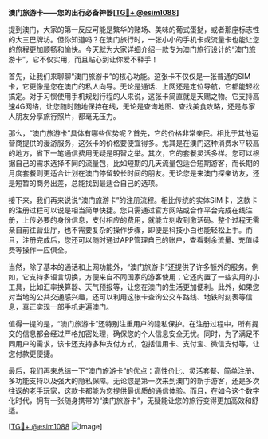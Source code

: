 **澳门旅游卡——您的出行必备神器[[TG💪+ @esim1088](https://t.me/s/esim1088)]**

提到澳门，大家的第一反应可能是繁华的赌场、美味的葡式蛋挞，或者那座标志性的大三巴牌坊。但你知道吗？在澳门旅行时，一张小小的手机卡或流量卡也能让您的旅程更加顺畅和愉快。今天就为大家详细介绍一款专为澳门旅行设计的“澳门旅游卡”，它不仅实用，而且贴心到让你爱不释手！

首先，让我们来聊聊“澳门旅游卡”的核心功能。这张卡不仅仅是一张普通的SIM卡，它更像是您在澳门的私人向导。无论是通话、上网还是定位导航，它都能轻松搞定。对于习惯使用手机规划行程的人来说，这张卡简直就是天赐之物。它支持高速4G网络，让您随时随地保持在线，无论是查询地图、查找美食攻略，还是与家人朋友分享旅行照片，都毫无压力。

那么，“澳门旅游卡”具体有哪些优势呢？首先，它的价格非常亲民。相比于其他运营商提供的漫游服务，这张卡的价格要便宜得多。尤其是在澳门这种消费水平较高的地方，省下一笔通信费用无疑是明智之举。其次，它的套餐灵活多样。您可以根据自己的需求选择不同的流量包，比如短期的几天流量包适合短期游客，而长期的月度套餐则更适合计划在澳门停留较长时间的朋友。无论您是来澳门探亲访友，还是短暂的商务出差，总能找到最适合自己的选项。

接下来，我们再来说说“澳门旅游卡”的注册流程。相比传统的实体SIM卡，这款卡的注册过程可以说是相当简单快捷。您只需通过官方网站或合作平台完成在线注册，上传必要的身份信息，支付相应的费用，就能立刻收到激活码。整个过程无需亲自前往营业厅，也不需要复杂的操作步骤，即便是科技小白也能轻松上手。而且，注册完成后，您还可以随时通过APP管理自己的账户，查看剩余流量、充值续费等操作一应俱全。

当然，除了基本的通话和上网功能外，“澳门旅游卡”还提供了许多额外的服务。例如，它支持多语言切换，方便来自不同国家的游客使用；它还内置了一些实用的小工具，比如汇率换算器、天气预报等，让您在澳门的生活更加便利。此外，如果您对当地的公共交通感兴趣，还可以利用这张卡查询公交车路线、地铁时刻表等信息，真正实现一部手机走遍澳门。

值得一提的是，“澳门旅游卡”还特别注重用户的隐私保护。在注册过程中，所有提交的信息都会经过严格加密处理，确保您的个人信息安全无忧。同时，为了满足不同用户的需求，该卡还支持多种支付方式，包括信用卡、支付宝、微信支付等，让您付款更便捷。

最后，我们再来总结一下“澳门旅游卡”的优点：高性价比、灵活套餐、简单注册、多功能支持以及强大的隐私保障。无论您是第一次来到澳门的新手游客，还是多次往返的老手玩家，这款卡都能为您提供最优质的通信体验。而且，在如今这个数字化时代，拥有一张随身携带的“澳门旅游卡”，无疑能让您的旅行变得更加高效和舒适。

[[TG💪+ @esim1088](https://t.me/s/esim1088) ![Image](https://i.postimg.cc/4NQfJmqS/Snipaste-2025-05-13-00-14-12.png)]